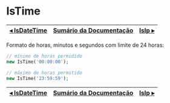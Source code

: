# IsTime

[◂ IsDateTime](07-isdatetime.md) | [Sumário da Documentação](indice.md) | [IsIp ▸](08-isip.md)
-- | -- | --

Formato de horas, minutos e segundos com limite de 24 horas:

```php
// mínimo de horas permidido
new IsTime('00:00:00');

// máximo de horas permitido
new IsTime('23:59:59');
```

[◂ IsDateTime](07-isdatetime.md) | [Sumário da Documentação](indice.md) | [IsIp ▸](08-isip.md)
-- | -- | --
